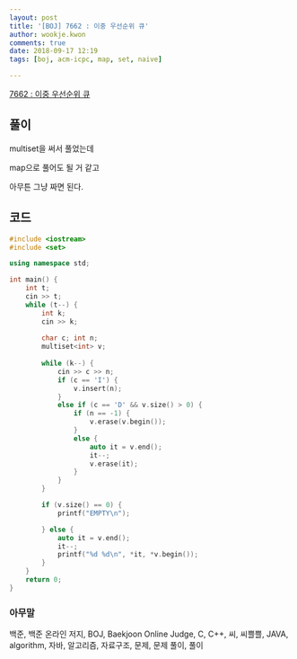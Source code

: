 ```yaml
---
layout: post
title: '[BOJ] 7662 : 이중 우선순위 큐'
author: wookje.kwon
comments: true
date: 2018-09-17 12:19
tags: [boj, acm-icpc, map, set, naive]

---
```


[7662 : 이중 우선순위 큐](https://www.acmicpc.net/problem/7662)  

## 풀이

multiset을 써서 풀었는데

map으로 풀어도 될 거 같고

아무튼 그냥 짜면 된다.

## 코드

```cpp
#include <iostream>
#include <set>

using namespace std;

int main() {
    int t;
    cin >> t;
    while (t--) {
        int k;
        cin >> k;
        
        char c; int n;
        multiset<int> v;
        
        while (k--) {
            cin >> c >> n;
            if (c == 'I') {
                v.insert(n);
            }
            else if (c == 'D' && v.size() > 0) {
                if (n == -1) {
                    v.erase(v.begin());
                }
                else {
                    auto it = v.end();
                    it--;
                    v.erase(it);
                }
            }
        }

        if (v.size() == 0) {
            printf("EMPTY\n");

        } else {
            auto it = v.end();
            it--;
            printf("%d %d\n", *it, *v.begin());
        }
    }
    return 0;
}
```  

### 아무말  
백준, 백준 온라인 저지, BOJ, Baekjoon Online Judge, C, C++, 씨, 씨쁠쁠, JAVA, algorithm, 자바, 알고리즘, 자료구조, 문제, 문제 풀이, 풀이
